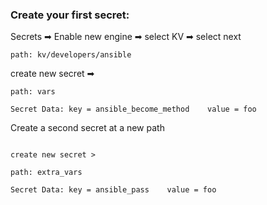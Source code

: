 ### Create your first secret:



Secrets ➡ Enable new engine ➡ select KV ➡ select next


`path: kv/developers/ansible`

create new secret ➡

`path: vars`

`Secret Data: key = ansible_become_method    value = foo`




Create a second secret at a new path

```

create new secret > 

path: extra_vars

Secret Data: key = ansible_pass    value = foo

```
